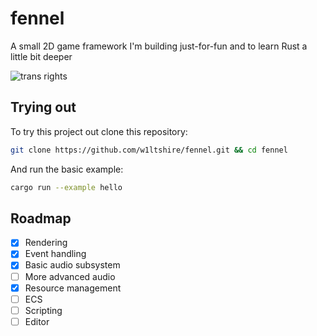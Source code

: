 # fennel
A small 2D game framework I'm building just-for-fun and to learn Rust a little bit deeper

![trans rights](https://pride-badges.pony.workers.dev/static/v1?label=trans%20rights&stripeWidth=6&stripeColors=5BCEFA,F5A9B8,FFFFFF,F5A9B8,5BCEFA)

## Trying out
To try this project out clone this repository:
```sh
git clone https://github.com/w1ltshire/fennel.git && cd fennel
```
And run the basic example:
```sh
cargo run --example hello
```

## Roadmap
- [x] Rendering
- [x] Event handling
- [x] Basic audio subsystem
- [ ] More advanced audio
- [x] Resource management
- [ ] ECS
- [ ] Scripting
- [ ] Editor
